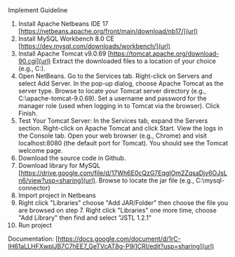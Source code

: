 Implement Guideline

1. Install Apache Netbeans IDE 17 [https://netbeans.apache.org/front/main/download/nb17/](url)
2. Install MySQL Workbench 8.0 CE [https://dev.mysql.com/downloads/workbench/](url)
3. Install Apache Tomcat v9.0.69 [https://tomcat.apache.org/download-90.cgi](url)
   Extract the downloaded files to a location of your choice (e.g., C:\).
4. Open NetBeans.
  Go to the Services tab.
  Right-click on Servers and select Add Server.
  In the pop-up dialog, choose Apache Tomcat as the server type.
  Browse to locate your Tomcat server directory (e.g., C:\apache-tomcat-9.0.69).
  Set a username and password for the manager role (used when logging in to Tomcat via the browser).
  Click Finish.
5. Test Your Tomcat Server:
  In the Services tab, expand the Servers section.
  Right-click on Apache Tomcat and click Start.
  View the logs in the Console tab.
  Open your web browser (e.g., Chrome) and visit localhost:8080 (the default port for Tomcat). You should see the Tomcat welcome page.
6. Download the source code in Github.
7. Download library for MySQL [https://drive.google.com/file/d/17Wh6E0cQzG7EqgIOm2ZqsaDjv6OJsLn6/view?usp=sharing](url).
  Browse to locate the jar file (e.g., C:\mysql-connector)
8. Import project in Netbeans
9. Right click "Libraries" choose "Add JAR/Folder" then choose the file you are browsed on step 7.
   Right click "Libraries" one more time, choose "Add Library" then find and select "JSTL 1.2.1"
10. Run project

Documentation: [https://docs.google.com/document/d/1rC-IH61aLLHFXwplJB7C7hEE7_GeTVcAT8g-P9i1CRI/edit?usp=sharing](url) 
